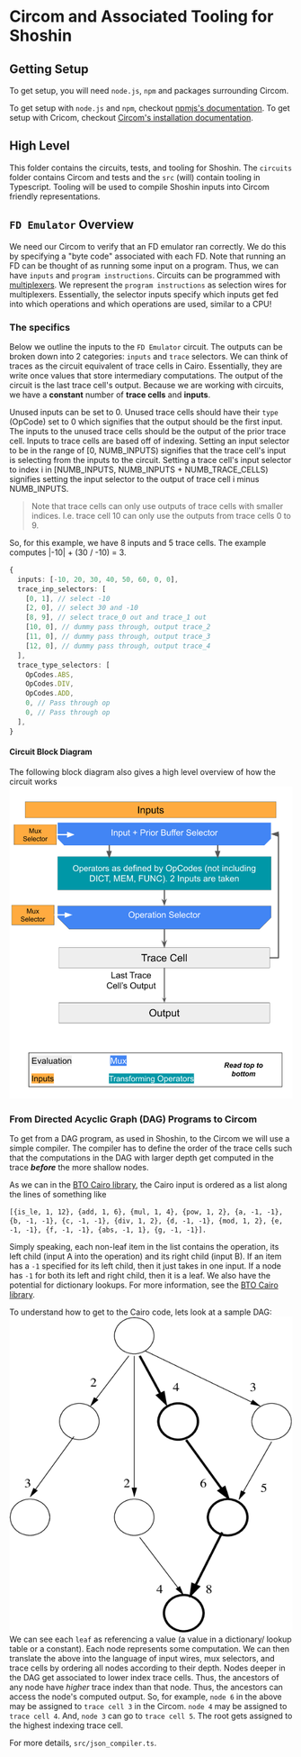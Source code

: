 # Circom and Associated Tooling for Shoshin

## Getting Setup

To get setup, you will need `node.js`, `npm` and packages surrounding Circom.

To get setup with `node.js` and `npm`, checkout [npmjs's documentation](https://docs.npmjs.com/downloading-and-installing-node-js-and-npm/).
To get setup with Cricom, checkout [Circom's installation documentation](https://docs.circom.io/getting-started/installation/).

## High Level

This folder contains the circuits, tests, and tooling for Shoshin. The `circuits` folder
contains Circom and tests and the `src` (will) contain tooling in Typescript. Tooling will be used to compile
Shoshin inputs into Circom friendly representations.

## `FD Emulator` Overview

We need our Circom to verify that an FD emulator ran correctly. We do this by specifying a "byte code" associated with each FD. Note that running an FD can be thought of as running some input on a program. Thus, we can have `inputs` and `program instructions`. Circuits can be programmed with [multiplexers](https://en.wikipedia.org/wiki/Multiplexer). We represent the `program instructions` as selection wires for multiplexers. Essentially, the selector inputs specify which inputs get fed into which operations and which operations are used, similar to a CPU!

### The specifics

Below we outline the inputs to the `FD Emulator` circuit. The outputs can be broken down into 2 categories: `inputs` and `trace` selectors. We can think of traces as the circuit equivalent of trace cells in Cairo. Essentially, they are write once values that store intermediary computations. The output of the circuit is the last trace cell's output. Because we are working with circuits, we have a **constant** number of **trace cells** and **inputs**.

Unused inputs can be set to 0. Unused trace cells should have their `type` (OpCode) set to 0 which signifies that the output should be the first input. The inputs to the unused trace cells should be the output of the prior trace cell.
Inputs to trace cells are based off of indexing. Setting an input selector to be in the range of [0, NUMB_INPUTS) signifies that the trace cell's input is selecting from the inputs to the circuit. Setting a trace cell's input selector to index i in [NUMB_INPUTS, NUMB_INPUTS + NUMB_TRACE_CELLS) signifies setting the input selector to the output of trace cell i minus NUMB_INPUTS.

> Note that trace cells can only use outputs of trace cells with smaller indices. I.e. trace cell 10 can only use the outputs from trace cells 0 to 9.

So, for this example, we have 8 inputs and 5 trace cells.
The example computes |-10| + (30 / -10) = 3.

```typescript
{
  inputs: [-10, 20, 30, 40, 50, 60, 0, 0],
  trace_inp_selectors: [
    [0, 1], // select -10
    [2, 0], // select 30 and -10
    [8, 9], // select trace_0 out and trace_1 out
    [10, 0], // dummy pass through, output trace_2
    [11, 0], // dummy pass through, output trace_3
    [12, 0], // dummy pass through, output trace_4
  ],
  trace_type_selectors: [
    OpCodes.ABS,
    OpCodes.DIV,
    OpCodes.ADD,
    0, // Pass through op
    0, // Pass through op
  ],
}
```

#### Circuit Block Diagram

The following block diagram also gives a high level overview of how the circuit works
![imgs/FDBlockDiagram.png](imgs/FDBlockDiagram.png)

### From Directed Acyclic Graph (DAG) Programs to Circom

To get from a DAG program, as used in Shoshin, to the Circom we will use a simple compiler. The compiler has to define the order of the trace cells such that the computations in the DAG with larger depth get computed in the trace **_before_** the more shallow nodes.

As we can in the [BTO Cairo library](https://github.com/greged93/bto-cairo), the Cairo input is ordered as a list along the lines of something like

```
[{is_le, 1, 12}, {add, 1, 6}, {mul, 1, 4}, {pow, 1, 2}, {a, -1, -1}, {b, -1, -1}, {c, -1, -1}, {div, 1, 2}, {d, -1, -1}, {mod, 1, 2}, {e, -1, -1}, {f, -1, -1}, {abs, -1, 1}, {g, -1, -1}].

```

Simply speaking, each non-leaf item in the list contains the operation, its left child (input A into the operation) and its right child (input B). If an item has a `-1` specified for its left child, then it just takes in one input. If a node has `-1` for both its left and right child, then it is a leaf. We also have the potential for dictionary lookups. For more information, see the [BTO Cairo library](https://github.com/greged93/bto-cairo).

To understand how to get to the Cairo code, lets look at a sample DAG:
![imgs/SimpleDag.png](imgs/SimpleDag.png)
We can see each `leaf` as referencing a value (a value in a dictionary/ lookup table or a constant). Each node represents some computation. We can then translate the above into the language of input wires, mux selectors, and trace cells by ordering all nodes according to their depth. Nodes deeper in the DAG get associated to lower index trace cells. Thus, the ancestors of any node have _higher_ trace index than that node. Thus, the ancestors can access the node's computed output. So, for example, `node 6` in the above may be assigned to `trace cell 3` in the Circom. `node 4` may be assigned to `trace cell 4`. And, `node 3` can go to `trace cell 5`. The root gets assigned to the highest indexing trace cell.

For more details, `src/json_compiler.ts`.
